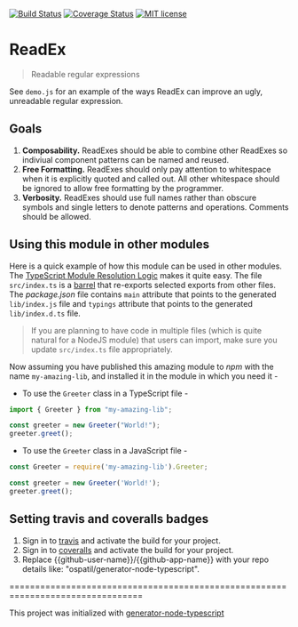 [![Build Status](https://travis-ci.org/{{github-user-name}}/{{github-app-name}}.svg?branch=main)](https://travis-ci.org/{{github-user-name}}/{{github-app-name}}.svg?branch=main)
[![Coverage Status](https://coveralls.io/repos/github/{{github-user-name}}/{{github-app-name}}/badge?branch=main)](https://coveralls.io/github/{{github-user-name}}/{{github-app-name}}?branch=main)
[![MIT license](https://img.shields.io/badge/license-GPL%203.0-brightgreen)](http://opensource.org/licenses/MIT)

# ReadEx
> Readable regular expressions

See `demo.js` for an example of the ways ReadEx can improve an ugly,
unreadable regular expression.

## Goals

1. **Composability.** ReadExes should be able to combine other ReadExes so indiviual component patterns can be named and reused.
2. **Free Formatting.** ReadExes should only pay attention to whitespace when it is explicitly quoted and called out. All other whitespace should be ignored to allow free formatting by the programmer.
3. **Verbosity.** ReadExes should use full names rather than obscure symbols and single letters to denote patterns and operations. Comments should be allowed.

## Using this module in other modules

Here is a quick example of how this module can be used in other modules. The [TypeScript Module Resolution Logic](https://www.typescriptlang.org/docs/handbook/module-resolution.html) makes it quite easy. The file `src/index.ts` is a [barrel](https://basarat.gitbooks.io/typescript/content/docs/tips/barrel.html) that re-exports selected exports from other files. The _package.json_ file contains `main` attribute that points to the generated `lib/index.js` file and `typings` attribute that points to the generated `lib/index.d.ts` file.

> If you are planning to have code in multiple files (which is quite natural for a NodeJS module) that users can import, make sure you update `src/index.ts` file appropriately.

Now assuming you have published this amazing module to _npm_ with the name `my-amazing-lib`, and installed it in the module in which you need it -

- To use the `Greeter` class in a TypeScript file -

```ts
import { Greeter } from "my-amazing-lib";

const greeter = new Greeter("World!");
greeter.greet();
```

- To use the `Greeter` class in a JavaScript file -

```js
const Greeter = require('my-amazing-lib').Greeter;

const greeter = new Greeter('World!');
greeter.greet();
```

## Setting travis and coveralls badges
1. Sign in to [travis](https://travis-ci.org/) and activate the build for your project.
2. Sign in to [coveralls](https://coveralls.io/) and activate the build for your project.
3. Replace {{github-user-name}}/{{github-app-name}} with your repo details like: "ospatil/generator-node-typescript".

================================================================================

This project was initialized with [generator-node-typescript](https://github.com/ospatil/generator-node-typescript)
